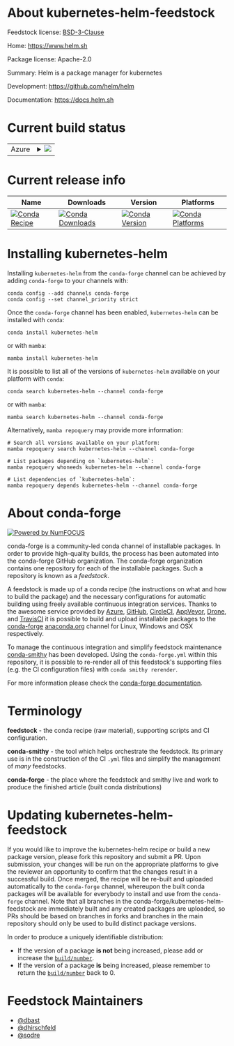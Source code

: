 About kubernetes-helm-feedstock
===============================

Feedstock license: [BSD-3-Clause](https://github.com/conda-forge/kubernetes-helm-feedstock/blob/main/LICENSE.txt)

Home: https://www.helm.sh

Package license: Apache-2.0

Summary: Helm is a package manager for kubernetes

Development: https://github.com/helm/helm

Documentation: https://docs.helm.sh

Current build status
====================


<table>
    
  <tr>
    <td>Azure</td>
    <td>
      <details>
        <summary>
          <a href="https://dev.azure.com/conda-forge/feedstock-builds/_build/latest?definitionId=3988&branchName=main">
            <img src="https://dev.azure.com/conda-forge/feedstock-builds/_apis/build/status/kubernetes-helm-feedstock?branchName=main">
          </a>
        </summary>
        <table>
          <thead><tr><th>Variant</th><th>Status</th></tr></thead>
          <tbody><tr>
              <td>linux_64</td>
              <td>
                <a href="https://dev.azure.com/conda-forge/feedstock-builds/_build/latest?definitionId=3988&branchName=main">
                  <img src="https://dev.azure.com/conda-forge/feedstock-builds/_apis/build/status/kubernetes-helm-feedstock?branchName=main&jobName=linux&configuration=linux%20linux_64_" alt="variant">
                </a>
              </td>
            </tr><tr>
              <td>linux_aarch64</td>
              <td>
                <a href="https://dev.azure.com/conda-forge/feedstock-builds/_build/latest?definitionId=3988&branchName=main">
                  <img src="https://dev.azure.com/conda-forge/feedstock-builds/_apis/build/status/kubernetes-helm-feedstock?branchName=main&jobName=linux&configuration=linux%20linux_aarch64_" alt="variant">
                </a>
              </td>
            </tr><tr>
              <td>linux_ppc64le</td>
              <td>
                <a href="https://dev.azure.com/conda-forge/feedstock-builds/_build/latest?definitionId=3988&branchName=main">
                  <img src="https://dev.azure.com/conda-forge/feedstock-builds/_apis/build/status/kubernetes-helm-feedstock?branchName=main&jobName=linux&configuration=linux%20linux_ppc64le_" alt="variant">
                </a>
              </td>
            </tr><tr>
              <td>osx_64</td>
              <td>
                <a href="https://dev.azure.com/conda-forge/feedstock-builds/_build/latest?definitionId=3988&branchName=main">
                  <img src="https://dev.azure.com/conda-forge/feedstock-builds/_apis/build/status/kubernetes-helm-feedstock?branchName=main&jobName=osx&configuration=osx%20osx_64_" alt="variant">
                </a>
              </td>
            </tr><tr>
              <td>osx_arm64</td>
              <td>
                <a href="https://dev.azure.com/conda-forge/feedstock-builds/_build/latest?definitionId=3988&branchName=main">
                  <img src="https://dev.azure.com/conda-forge/feedstock-builds/_apis/build/status/kubernetes-helm-feedstock?branchName=main&jobName=osx&configuration=osx%20osx_arm64_" alt="variant">
                </a>
              </td>
            </tr><tr>
              <td>win_64</td>
              <td>
                <a href="https://dev.azure.com/conda-forge/feedstock-builds/_build/latest?definitionId=3988&branchName=main">
                  <img src="https://dev.azure.com/conda-forge/feedstock-builds/_apis/build/status/kubernetes-helm-feedstock?branchName=main&jobName=win&configuration=win%20win_64_" alt="variant">
                </a>
              </td>
            </tr>
          </tbody>
        </table>
      </details>
    </td>
  </tr>
</table>

Current release info
====================

| Name | Downloads | Version | Platforms |
| --- | --- | --- | --- |
| [![Conda Recipe](https://img.shields.io/badge/recipe-kubernetes--helm-green.svg)](https://anaconda.org/conda-forge/kubernetes-helm) | [![Conda Downloads](https://img.shields.io/conda/dn/conda-forge/kubernetes-helm.svg)](https://anaconda.org/conda-forge/kubernetes-helm) | [![Conda Version](https://img.shields.io/conda/vn/conda-forge/kubernetes-helm.svg)](https://anaconda.org/conda-forge/kubernetes-helm) | [![Conda Platforms](https://img.shields.io/conda/pn/conda-forge/kubernetes-helm.svg)](https://anaconda.org/conda-forge/kubernetes-helm) |

Installing kubernetes-helm
==========================

Installing `kubernetes-helm` from the `conda-forge` channel can be achieved by adding `conda-forge` to your channels with:

```
conda config --add channels conda-forge
conda config --set channel_priority strict
```

Once the `conda-forge` channel has been enabled, `kubernetes-helm` can be installed with `conda`:

```
conda install kubernetes-helm
```

or with `mamba`:

```
mamba install kubernetes-helm
```

It is possible to list all of the versions of `kubernetes-helm` available on your platform with `conda`:

```
conda search kubernetes-helm --channel conda-forge
```

or with `mamba`:

```
mamba search kubernetes-helm --channel conda-forge
```

Alternatively, `mamba repoquery` may provide more information:

```
# Search all versions available on your platform:
mamba repoquery search kubernetes-helm --channel conda-forge

# List packages depending on `kubernetes-helm`:
mamba repoquery whoneeds kubernetes-helm --channel conda-forge

# List dependencies of `kubernetes-helm`:
mamba repoquery depends kubernetes-helm --channel conda-forge
```


About conda-forge
=================

[![Powered by
NumFOCUS](https://img.shields.io/badge/powered%20by-NumFOCUS-orange.svg?style=flat&colorA=E1523D&colorB=007D8A)](https://numfocus.org)

conda-forge is a community-led conda channel of installable packages.
In order to provide high-quality builds, the process has been automated into the
conda-forge GitHub organization. The conda-forge organization contains one repository
for each of the installable packages. Such a repository is known as a *feedstock*.

A feedstock is made up of a conda recipe (the instructions on what and how to build
the package) and the necessary configurations for automatic building using freely
available continuous integration services. Thanks to the awesome service provided by
[Azure](https://azure.microsoft.com/en-us/services/devops/), [GitHub](https://github.com/),
[CircleCI](https://circleci.com/), [AppVeyor](https://www.appveyor.com/),
[Drone](https://cloud.drone.io/welcome), and [TravisCI](https://travis-ci.com/)
it is possible to build and upload installable packages to the
[conda-forge](https://anaconda.org/conda-forge) [anaconda.org](https://anaconda.org/)
channel for Linux, Windows and OSX respectively.

To manage the continuous integration and simplify feedstock maintenance
[conda-smithy](https://github.com/conda-forge/conda-smithy) has been developed.
Using the ``conda-forge.yml`` within this repository, it is possible to re-render all of
this feedstock's supporting files (e.g. the CI configuration files) with ``conda smithy rerender``.

For more information please check the [conda-forge documentation](https://conda-forge.org/docs/).

Terminology
===========

**feedstock** - the conda recipe (raw material), supporting scripts and CI configuration.

**conda-smithy** - the tool which helps orchestrate the feedstock.
                   Its primary use is in the construction of the CI ``.yml`` files
                   and simplify the management of *many* feedstocks.

**conda-forge** - the place where the feedstock and smithy live and work to
                  produce the finished article (built conda distributions)


Updating kubernetes-helm-feedstock
==================================

If you would like to improve the kubernetes-helm recipe or build a new
package version, please fork this repository and submit a PR. Upon submission,
your changes will be run on the appropriate platforms to give the reviewer an
opportunity to confirm that the changes result in a successful build. Once
merged, the recipe will be re-built and uploaded automatically to the
`conda-forge` channel, whereupon the built conda packages will be available for
everybody to install and use from the `conda-forge` channel.
Note that all branches in the conda-forge/kubernetes-helm-feedstock are
immediately built and any created packages are uploaded, so PRs should be based
on branches in forks and branches in the main repository should only be used to
build distinct package versions.

In order to produce a uniquely identifiable distribution:
 * If the version of a package **is not** being increased, please add or increase
   the [``build/number``](https://docs.conda.io/projects/conda-build/en/latest/resources/define-metadata.html#build-number-and-string).
 * If the version of a package **is** being increased, please remember to return
   the [``build/number``](https://docs.conda.io/projects/conda-build/en/latest/resources/define-metadata.html#build-number-and-string)
   back to 0.

Feedstock Maintainers
=====================

* [@dbast](https://github.com/dbast/)
* [@dhirschfeld](https://github.com/dhirschfeld/)
* [@sodre](https://github.com/sodre/)

